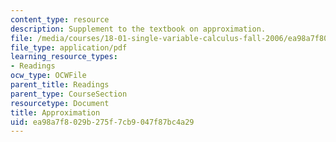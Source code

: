 ```yaml
---
content_type: resource
description: Supplement to the textbook on approximation.
file: /media/courses/18-01-single-variable-calculus-fall-2006/ea98a7f8029b275f7cb9047f87bc4a29_a_approximations.pdf
file_type: application/pdf
learning_resource_types:
- Readings
ocw_type: OCWFile
parent_title: Readings
parent_type: CourseSection
resourcetype: Document
title: Approximation
uid: ea98a7f8-029b-275f-7cb9-047f87bc4a29
---
```

